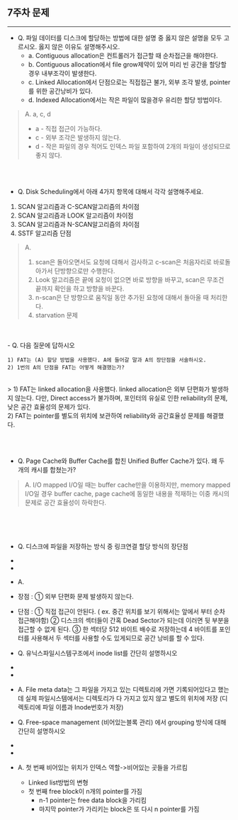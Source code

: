 ## 7주차 문제

---

- Q. 파일 데이터를 디스크에 할당하는 방법에 대한 설명 중 옳지 않은 설명을 모두 고르시오. 옳지 않은 이유도 설명해주시오.
    - a. Contiguous allocation은 컨트롤러가 접근할 때 순차접근을 해야한다.
    - b. Contiguous allocation에서 file grow제약이 있어 미리 빈 공간을 할당할 경우 내부조각이 발생한다.
    - c. Linked Allocation에서 단점으로는 직접접근 불가, 외부 조각 발생, pointer를 위한 공간낭비가 있다.
    - d. Indexed Allocation에서는 작은 파일이 많을경우 유리한 할당 방법이다.

> A.  a, c, d
> - a - 직접 접근이 가능하다.
> - c - 외부 조각은 발생하지 않는다.
> - d - 작은 파일의 경우 적어도 인덱스 파일 포함하여 2개의 파일이 생성되므로 좋지 않다.


<br><br>

- Q. Disk Scheduling에서 아래 4가지 항목에 대해서 각각 설명해주세요.<br>
1. SCAN 알고리즘과 C-SCAN알고리즘의 차이점
2. SCAN 알고리즘과 LOOK 알고리즘이 차이점
3. SCAN 알고리즘과 N-SCAN알고리즘의 차이점
4. SSTF 알고리즘 단점


> A. <br>
> 1. scan은 돌아오면서도 요청에 대해서 검사하고 c-scan은 처음자리로 바로돌아가서 단방향으로만 수행한다.
> 2. Look 알고리즘은 끝에 요청이 없으면 바로 방향을 바꾸고, scan은 무조건 끝까지 확인을 하고 방향을 바꾼다.
> 3. n-scan은 단 방향으로 움직일 동안 추가된 요청에 대해서 돌아올 때 처리한다.
> 4. starvation 문제

<br>
<br>
- Q. 다음 질문에 답하시오

  ```
  1) FAT는 (A) 할당 방법을 사용했다. A에 들어갈 말과 A의 장단점을 서술하시오.
  2) 1번의 A의 단점을 FAT는 어떻게 해결했는가?
  ```
  <br>
> 1) FAT는 linked allocation을 사용했다. linked allocation은 외부 단편화가 발생하지 않는다. 
 다만, Direct access가 불가하며, 포인터의 유실로 인한 reliability의 문제, 낮은 공간 효율성의 문제가 있다.<br>
 2) FAT는 pointer를 별도의 위치에 보관하여 reliability와 공간효율성 문제를 해결했다.

<br><br>




- Q. Page Cache와 Buffer Cache를 합친 Unified Buffer Cache가 있다. 왜 두 개의 캐시를 합쳤는가? 
> A. I/O mapped I/O일 때는 buffer cache만을 이용하지만, memory mapped I/O일 경우 buffer cache, page cache에 동일한 내용을 적재하는 이중 캐시의 문제로 공간 효율성이 하락한다.

<br><br><br>



* Q. 디스크에 파일을 저장하는 방식 중 링크연결 할당 방식의 장단점 
* <br>
* <br>
* A.
* 장점 :
  ① 외부 단편화 문제 발생하지 않는다.
* 단점 :
  ① 직접 접근이 안된다.
  ( ex. 중간 위치를 보기 위해서는 앞에서 부터 순차 접근해야함)
  ② 디스크의 섹터들이 간혹 Dead Sector가 되는데 이러면 뒷 부분을 접근할 수 없게 된다.
  ③ 한 섹터당 512 바이트 배수로 저장하는데 4 바이트를 포인터를 사용해서 두 섹터를 사용할 수도 있게되므로 공간 낭비를 할 수 있다.
* Q. 유닉스파일시스템구조에서 inode list를 간단히 설명하시오
* <br>
* <br>
* A. File meta data는 그 파일을 가지고 있는 디렉토리에 가면 기록되어있다고 했는데 실제 파일시스템에서는 디렉토리가 다 가지고 있지 않고 별도의 위치에 저장
  (디렉토리에 파일 이름과 Inode번호가 저장)

* Q. Free-space management (비어있는블록 관리) 에서 grouping 방식에 대해 간단히 설명하시오
* <br>
* <br>
* A. 첫 번째 비어있는 위치가 인덱스 역할->비어있는 곳들을 가르킴
  - Linked list방법의 변형
  - 첫 번째 free block이 n개의 pointer를 가짐
    - n-1 pointer는 free data block을 가리킴
    - 마지막 pointer가 가리키는 block은 또 다시 n pointer를 가짐
